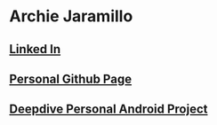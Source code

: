 # Archie Jaramillo

## [Linked In](https://www.linkedin.com/in/archie-jaramillo/)

## [Personal Github Page](https://github.com/ajaramillo76/ajaramillo76.github.io)

## [Deepdive Personal Android Project](https://ajaramillo76.github.io/can-you-beat-rps-v2/)